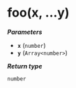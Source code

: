 # foo(x, ...y)

***Parameters***

- **`x`** (`number`)
- **`y`** (`Array<number>`)

***Return type***

```
number
```
